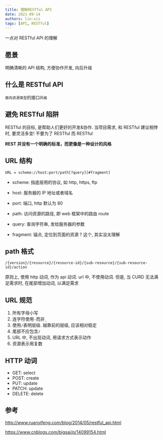 ```yaml
---
title: 理解RESTful API
date: 2021-09-14
authors: lin-xii
tags: [API, RESTful]
---
```


一点对 RESTful API 的理解

<!-- truncate -->

## 愿景

明确清晰的 API 结构, 方便协作开发, 向后升级

## 什么是 RESTful API

`面向资源类型`的接口`风格`

## 避免 RESTful 陷阱

RESTful 的目标, 是帮助人们更好的开发&协作. 当项目需求, 和 RESTful 建议相悖时, 要灵活多变! 不要为了 RESTful 而 RESTful

**REST 并没有一个明确的标准，而更像是一种设计的风格**

## URL 结构

`URL = scheme://host:port/path[?query][#fragment]`

- scheme: 指底层用的协议, 如 http, https, ftp

- host: 服务器的 IP 地址或者域名

- port: 端口, http 默认为 80

- path: 访问资源的路径, 即 web 框架中的路由 route

- query: 查询字符串, 发给服务器的参数

- fragment: 锚点, 定位到页面的资源 ? 这个, 其实没太理解

## path 格式

`/{version}/{resource}/{resource-id}/{sub-resource}/{sub-resource-id}/action`

原则上, 使用 http 动词, 作为 api 动词. url 中, 不使用动词. 但是, 当 CURD 无法满足需求时, 在尾部增加动词, 以满足需求

## URL 规范

1. 所有字母小写
2. 连字符使用`-`而非`_`
3. 使用`/`表明层级. 越靠前的层级, 应该相对稳定
4. 尾部不应包含`/`
5. URL 中, 不出现动词, 用请求方式表示动作
6. 资源表示用复数

## HTTP 动词

- GET: select
- POST: create
- PUT: update
- PATCH: update
- DELETE: delete

## 参考

http://www.ruanyifeng.com/blog/2014/05/restful_api.html

https://www.cnblogs.com/bigsai/p/14099154.html
